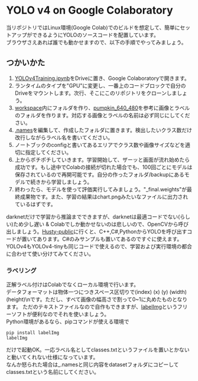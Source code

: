 # YOLO v4 on Google Colaboratory
  
当リポジトリではLinux環境(Google Colab)でのビルドを想定して、簡単にセットアップができるようにYOLOのソースコードを配置しています。  
ブラウザさえあれば誰でも動かせますので、以下の手順でやってみましょう。  

## つかいかた  
1. [YOLOv4Training.ipynb](/YOLOv4-Training.ipynb)をDriveに置き、Google Colaboratoryで開きます。
2. ランタイムのタイプを"GPU"に変更し、一番上のコードブロックで自分のDriveをマウントします。次行、そこにこのリポジトリをクローンしましょう。
3. [workspace](/workspace)内にフォルダを作り、[pumpkin_640_480](/workspace/pumpkin_640_480)を参考に画像とラベルのフォルダを作ります。対応する画像とラベルの名前は必ず同じにしてください。
4. [.names](/workspace/pumpkin_640_480/.names)を編集して、作成したフォルダに置きます。検出したいクラス数だけ改行しながらラベル名を書いてください。
5. ノートブックのconfigと書いてあるエリアでクラス数や画像サイズなどを適切に指定してください。
6. 上からポチポチしていきます。学習開始して、ザーッと画面が流れ始めたら成功です。もし途中でColabの接続が切れた場合でも、100回ごとにモデルは保存されているので再開可能です。自分の作ったフォルダ/backupにあるモデルで続きから学習しましょう。
7. 終わったら、モデルを使って評価実行してみましょう。"_final.weights"が最終成果物です。また、学習の結果はchart.pngみたいなファイルに出力されているはずです。  

darknetだけで学習から推論までできますが、darknetは最適コードでない(らしい)ため少し遅い & Colabでしか動かせないのは悲しいので、OpenCVから呼び出しましょう。[Husty-public](https://github.com/husty530/Husty-public)に行くと、C++,C#,PythonからYOLOを呼び出すコードが置いてあります。C#のみサンプルも置いてあるのですぐに使えます。YOLOv4もYOLOv4-tinyも同じコードで使えるので、学習および実行環境の都合に合わせて使い分けてみてください。    

### ラベリング
正解ラベル付けはColabでなくローカル環境で行います。  
データフォーマットは物体一つにつきスペース区切りで(index) (x) (y) (width) (height)\nです。ただし、すべて画像の幅高さで割って0~1に丸めたものとなります。
ただのテキストファイルなので自作もできますが、[labelImg](https://github.com/tzutalin/labelImg)というフリーソフトが便利なのでそれを使いましょう。  
Python環境があるなら、pipコマンドが使える環境で
```
pip install labelImg
labelImg
```
だけで起動OK。一応ラベル名としてclasses.txtというファイルを置いとかないと動いてくれない仕様になっています。  
なんか怒られた場合は_.namesと同じ内容をdatasetフォルダにコピーしてclasses.txtという名前にしてください。  
